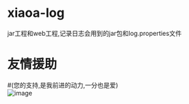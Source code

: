 # xiaoa-log
jar工程和web工程,记录日志会用到的jar包和log.properties文件

# 友情援助  
#(您的支持,是我前进的动力,一分也是爱)  
![image](https://github.com/niyite/image/blob/master/1552375153915.jpg)
